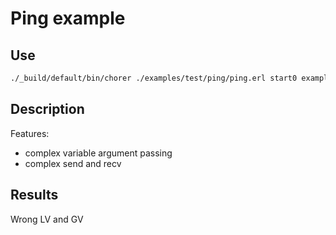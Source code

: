# Ping example

## Use

```bash
./_build/default/bin/chorer ./examples/test/ping/ping.erl start0 examples/test/ping
```

## Description

Features:

- complex variable argument passing
- complex send and recv

## Results

Wrong LV and GV